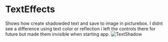 # TextEffects
Shows how create shadowded text and save to image in picturebox.
I didnt see a difference using text color or reflection i left the controls there for future but made them invisible when starting app.
![TextShadow](https://user-images.githubusercontent.com/26853477/189017793-32c26d3c-cad9-4577-b4c0-8fd7a405ae57.png)


